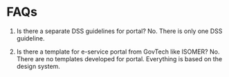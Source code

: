# FAQs

1. Is there a separate DSS guidelines for portal?
   No. There is only one DSS guideline.

2. Is there a template for e-service portal from GovTech like ISOMER?
   No. There are no templates developed for portal. Everything is based on the design system.
